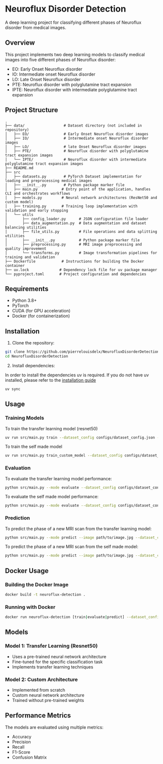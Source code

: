 # Neuroflux Disorder Detection

A deep learning project for classifying different phases of Neuroflux disorder from medical images.

## Overview

This project implements two deep learning models to classify medical images into five different phases of Neuroflux disorder:

-   EO: Early Onset Neuroflux disorder
-   IO: Intermediate onset Neuroflux disorder
-   LO: Late Onset Neuroflux disorder
-   PTE: Neuroflux disorder with polyglutamine tract expansion
-   IPTE: Neuroflux disorder with intermediate polyglutamine tract expansion

## Project Structure

```
.
├── data/                  # Dataset directory (not included in repository)
│   ├── EO/                # Early Onset Neuroflux disorder images
│   ├── IO/                # Intermediate onset Neuroflux disorder images
│   ├── LO/                # late Onset Neuroflux disorder images
│   ├── PTE/               # Neuroflux disorder with polyglutamine tract expansion images
│   └── IPTE/              # Neuroflux disorder with intermediate polyglutamine tract expansion images
├── README.md
├── src
│   ├── datasets.py        # PyTorch Dataset implementation for loading and preprocessing medical images
│   ├── __init__.py        # Python package marker file
│   ├── main.py           # Entry point of the application, handles CLI and orchestrates workflows
│   ├── models.py         # Neural network architectures (ResNet50 and custom model)
│   ├── training.py       # Training loop implementation with validation and early stopping
│   └── utils
│       ├── config_loader.py      # JSON configuration file loader
│       ├── data_augmentation.py  # Data augmentation and dataset balancing utilities
│       ├── file_utils.py         # File operations and data splitting utilities
│       ├── __init__.py           # Python package marker file
│       ├── preprocessing.py      # MRI image preprocessing and quality improvement
│       └── transforms.py         # Image transformation pipelines for training and validation
├── Dockerfile            # Instructions for building the Docker container
├── uv.lock              # Dependency lock file for uv package manager
└── pyproject.toml       # Project configuration and dependencies
```

## Requirements

-   Python 3.8+
-   PyTorch
-   CUDA (for GPU acceleration)
-   Docker (for containerization)

## Installation

1. Clone the repository:

```bash
git clone https://github.com/pierrelouisdelx/NeurofluxDisorderDetection.git
cd NeurofluxDisorderDetection
```

2. Install dependencies:

In order to install the dependencies uv is required. If you do not have uv installed, please refer to the [installation guide](https://docs.astral.sh/uv/getting-started/installation/)

```bash
uv sync
```

## Usage

### Training Models

To train the transfer learning model (resnet50)

```bash
uv run src/main.py train --dataset_config configs/dataset_config.json --model_config configs/resnet50_config.json
```

To train the self made model

```bash
uv run src/main.py train_custom_model --dataset_config configs/dataset_config.json --model_config configs/neuroflux_config.json
```

### Evaluation

To evaluate the transfer learning model performance:

```bash
python src/main.py --mode evaluate --dataset_config configs/dataset_config.json --model_config configs/resnet50_config.json
```

To evaluate the self made model performance:

```bash
python src/main.py --mode evaluate --dataset_config configs/dataset_config.json --model_config configs/neuroflux_config.json
```

### Prediction

To predict the phase of a new MRI scan from the transfer learning model:

```bash
python src/main.py --mode predict --image path/to/image.jpg --dataset_config configs/dataset_config.json --model_config configs/resnet50_config.json
```

To predict the phase of a new MRI scan from the self made model:

```bash
python src/main.py --mode predict --image path/to/image.jpg --dataset_config configs/dataset_config.json --model_config configs/neuroflux_config.json
```

## Docker Usage

### Building the Docker Image

```bash
docker build -t neuroflux-detection .
```

### Running with Docker

```bash
docker run neuroflux-detection [train|evaluate|predict] --dataset_config [config_path] --model_config [model_config]
```

## Models

### Model 1: Transfer Learning (Resnet50)

-   Uses a pre-trained neural network architecture
-   Fine-tuned for the specific classification task
-   Implements transfer learning techniques

### Model 2: Custom Architecture

-   Implemented from scratch
-   Custom neural network architecture
-   Trained without pre-trained weights

## Performance Metrics

The models are evaluated using multiple metrics:

-   Accuracy
-   Precision
-   Recall
-   F1-Score
-   Confusion Matrix
